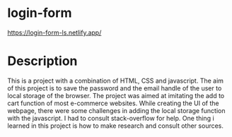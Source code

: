# login-form


https://login-form-ls.netlify.app/




# Description

This is a project with a combination of HTML, CSS and javascript. The aim of this project is to save the password and the email handle of the user to local storage of the browser. The project was aimed at imitating the add to cart function of most e-commerce websites. While creating the UI of the webpage, there were some challenges in adding the local storage function with the javascript. I had to consult stack-overflow for help. One thing i learned in this project is how to make research and consult other sources.
